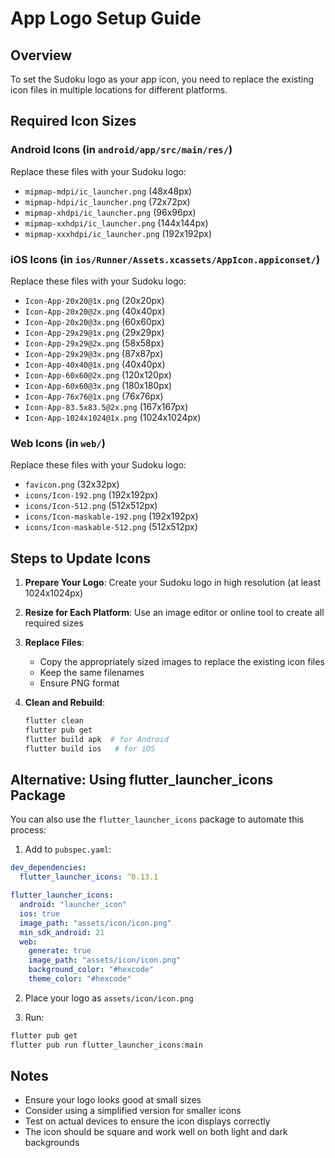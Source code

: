 # App Logo Setup Guide

## Overview
To set the Sudoku logo as your app icon, you need to replace the existing icon files in multiple locations for different platforms.

## Required Icon Sizes

### Android Icons (in `android/app/src/main/res/`)
Replace these files with your Sudoku logo:
- `mipmap-mdpi/ic_launcher.png` (48x48px)
- `mipmap-hdpi/ic_launcher.png` (72x72px)
- `mipmap-xhdpi/ic_launcher.png` (96x96px)
- `mipmap-xxhdpi/ic_launcher.png` (144x144px)
- `mipmap-xxxhdpi/ic_launcher.png` (192x192px)

### iOS Icons (in `ios/Runner/Assets.xcassets/AppIcon.appiconset/`)
Replace these files with your Sudoku logo:
- `Icon-App-20x20@1x.png` (20x20px)
- `Icon-App-20x20@2x.png` (40x40px)
- `Icon-App-20x20@3x.png` (60x60px)
- `Icon-App-29x29@1x.png` (29x29px)
- `Icon-App-29x29@2x.png` (58x58px)
- `Icon-App-29x29@3x.png` (87x87px)
- `Icon-App-40x40@1x.png` (40x40px)
- `Icon-App-60x60@2x.png` (120x120px)
- `Icon-App-60x60@3x.png` (180x180px)
- `Icon-App-76x76@1x.png` (76x76px)
- `Icon-App-83.5x83.5@2x.png` (167x167px)
- `Icon-App-1024x1024@1x.png` (1024x1024px)

### Web Icons (in `web/`)
Replace these files with your Sudoku logo:
- `favicon.png` (32x32px)
- `icons/Icon-192.png` (192x192px)
- `icons/Icon-512.png` (512x512px)
- `icons/Icon-maskable-192.png` (192x192px)
- `icons/Icon-maskable-512.png` (512x512px)

## Steps to Update Icons

1. **Prepare Your Logo**: Create your Sudoku logo in high resolution (at least 1024x1024px)

2. **Resize for Each Platform**: Use an image editor or online tool to create all required sizes

3. **Replace Files**: 
   - Copy the appropriately sized images to replace the existing icon files
   - Keep the same filenames
   - Ensure PNG format

4. **Clean and Rebuild**:
   ```bash
   flutter clean
   flutter pub get
   flutter build apk  # for Android
   flutter build ios   # for iOS
   ```

## Alternative: Using flutter_launcher_icons Package

You can also use the `flutter_launcher_icons` package to automate this process:

1. Add to `pubspec.yaml`:
```yaml
dev_dependencies:
  flutter_launcher_icons: ^0.13.1

flutter_launcher_icons:
  android: "launcher_icon"
  ios: true
  image_path: "assets/icon/icon.png"
  min_sdk_android: 21
  web:
    generate: true
    image_path: "assets/icon/icon.png"
    background_color: "#hexcode"
    theme_color: "#hexcode"
```

2. Place your logo as `assets/icon/icon.png`

3. Run:
```bash
flutter pub get
flutter pub run flutter_launcher_icons:main
```

## Notes
- Ensure your logo looks good at small sizes
- Consider using a simplified version for smaller icons
- Test on actual devices to ensure the icon displays correctly
- The icon should be square and work well on both light and dark backgrounds
